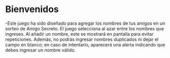 <h1>Bienvenidos</h1>

-Este juego ha sido diseñado para agregar los nombres de tus amigos en un sorteo de Amigo Secreto. El juego selecciona al azar entre los nombres que ingreses. Al añadir un nombre, este se mostrará en pantalla para evitar repeticiones. Además, no podrás ingresar nombres duplicados ni dejar el campo en blanco; en caso de intentarlo, aparecerá una alerta indicando que debes ingresar un nombre válido.
